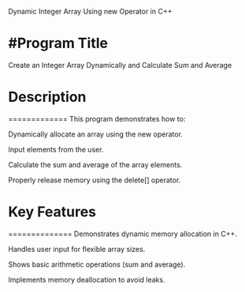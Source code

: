 Dynamic Integer Array Using new Operator in C++

#Program Title
==============
Create an Integer Array Dynamically and Calculate Sum and Average



# Description
=============
This program demonstrates how to:

Dynamically allocate an array using the new operator.

Input elements from the user.

Calculate the sum and average of the array elements.

Properly release memory using the delete[] operator.



# Key Features
==============
Demonstrates dynamic memory allocation in C++.

Handles user input for flexible array sizes.

Shows basic arithmetic operations (sum and average).

Implements memory deallocation to avoid leaks.
